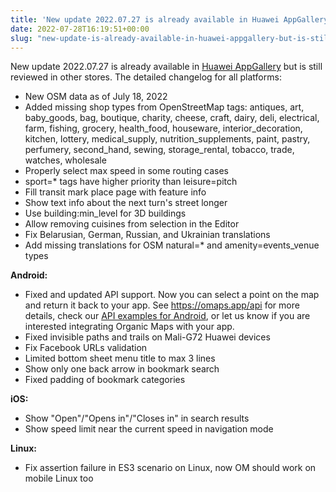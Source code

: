 ```yaml
---
title: 'New update 2022.07.27 is already available in Huawei AppGallery but is still reviewed in other stores'
date: 2022-07-28T16:19:51+00:00
slug: "new-update-is-already-available-in-huawei-appgallery-but-is-still-reviewed-in-other-stores"
---
```


New update 2022.07.27 is already available in [Huawei AppGallery](https://appgallery.huawei.com/#/app/C104325611) but is still reviewed in other stores. The detailed changelog for all platforms:
* New OSM data as of July 18, 2022
* Added missing shop types from OpenStreetMap tags: antiques, art, baby\_goods, bag, boutique, charity, cheese, craft, dairy, deli, electrical, farm, fishing, grocery, health\_food, houseware, interior\_decoration, kitchen, lottery, medical\_supply, nutrition\_supplements, paint, pastry, perfumery, second\_hand, sewing, storage\_rental, tobacco, trade, watches, wholesale
* Properly select max speed in some routing cases
* sport=\* tags have higher priority than leisure=pitch
* Fill transit mark place page with feature info
* Show text info about the next turn's street longer
* Use building:min\_level for 3D buildings
* Allow removing cuisines from selection in the Editor
* Fix Belarusian, German, Russian, and Ukrainian translations
* Add missing translations for OSM natural=\* and amenity=events\_venue types

**Android:**
* Fixed and updated API support. Now you can select a point on the map and return it back to your app. See <https://omaps.app/api> for more details, check our [API examples for Android](https://github.com/organicmaps/api-android/), or let us know if you are interested integrating Organic Maps with your app.
* Fixed invisible paths and trails on Mali-G72 Huawei devices
* Fix Facebook URLs validation
* Limited bottom sheet menu title to max 3 lines
* Show only one back arrow in bookmark search
* Fixed padding of bookmark categories

**iOS:**
* Show "Open"/"Opens in"/"Closes in" in search results
* Show speed limit near the current speed in navigation mode

**Linux:**
* Fix assertion failure in ES3 scenario on Linux, now OM should work on mobile Linux too
